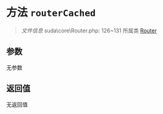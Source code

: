 # 方法 `routerCached`

> *文件信息* suda\core\Router.php: 126~131
> 所属类 [Router](../Router.md)




## 参数


无参数


## 返回值

无返回值
